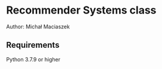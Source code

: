 # Recommender Systems class

Author: Michał Maciaszek

## Requirements

Python 3.7.9 or higher






